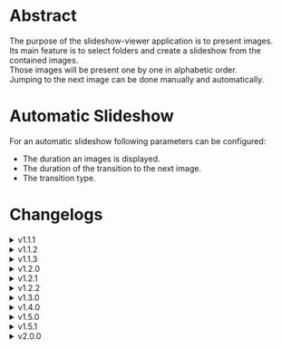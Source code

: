 # Abstract

The purpose of the slideshow-viewer application is to present images.  
Its main feature is to select folders and create a slideshow from the contained images.  
Those images will be present one by one in alphabetic order.  
Jumping to the next image can be done manually and automatically.

# Automatic Slideshow

For an automatic slideshow following parameters can be configured:

- The duration an images is displayed.
- The duration of the transition to the next image.
- The transition type.

# Changelogs

<details>
    <summary>v1.1.1</summary>
    !INCLUDE "doc/v1.1.1/changelog.md"
</details>

<details>
    <summary>v1.1.2</summary>
    !INCLUDE "doc/v1.1.2/changelog.md"
</details>

<details>
    <summary>v1.1.3</summary>
    !INCLUDE "doc/v1.1.3/changelog.md"
</details>

<details>
    <summary>v1.2.0</summary>
    !INCLUDE "doc/v1.2.0/changelog.md"
</details>

<details>
    <summary>v1.2.1</summary>
    !INCLUDE "doc/v1.2.1/changelog.md"
</details>

<details>
    <summary>v1.2.2</summary>
    !INCLUDE "doc/v1.2.2/changelog.md"
</details>

<details>
    <summary>v1.3.0</summary>
    !INCLUDE "doc/v1.3.0/changelog.md"
</details>

<details>
    <summary>v1.4.0</summary>
    !INCLUDE "doc/v1.4.0/changelog.md"
</details>

<details>
    <summary>v1.5.0</summary>
    !INCLUDE "doc/v1.5.0/changelog.md"
</details>

<details>
    <summary>v1.5.1</summary>
    !INCLUDE "doc/v1.5.1/changelog.md"
</details>

<details>
    <summary>v2.0.0</summary>
    !INCLUDE "doc/v1.5.0/changelog.md"
</details>